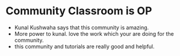 # Community Classroom is OP

- Kunal Kushwaha says that this community is amazing.
- More power to kunal. love the work which your are doing for the community.
- this community and tutorials are really good and helpful.
